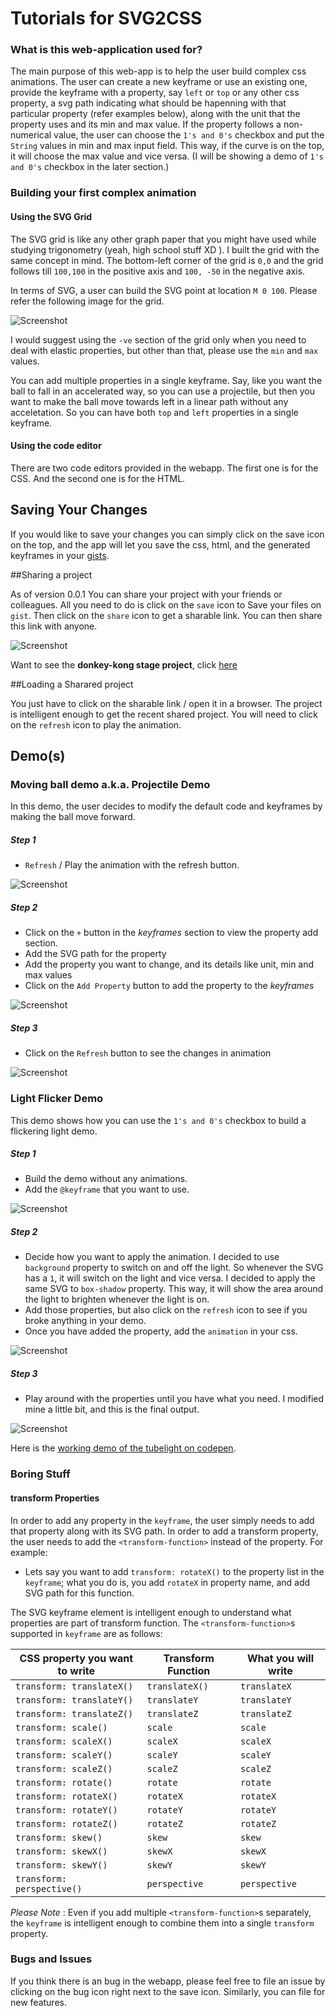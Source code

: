 # Tutorials for SVG2CSS

### What is this web-application used for?

The main purpose of this web-app is to help the user build complex css animations. The user can create a new keyframe or use an existing one, provide the keyframe with a property, say `left` or `top` or any other css property, a svg path indicating what should be hapenning with that particular property (refer examples below), along with the unit that the property uses and its min and max value. If the property follows a non-numerical value, the user can choose the `1's and 0's` checkbox and put the `String` values in min and max input field. This way, if the curve is on the top, it will choose the max value and vice versa. (I will be showing a demo of `1's and 0's` checkbox in the later section.)

### Building your first complex animation

#### Using the SVG Grid

The SVG grid is like any other graph paper that you might have used while studying trigonometry (yeah, high school stuff XD ). I built the grid with the same concept in mind. The bottom-left corner of the grid is `0,0` and the grid follows till `100,100` in the positive axis and `100, -50` in the negative axis.

In terms of SVG, a user can build the SVG point at location `M 0 100`. Please refer the following image for the grid.

![Screenshot](assets/svg2css-svggrid.png)

I would suggest using the `-ve` section of the grid only when you need to deal with elastic properties, but other than that, please use the `min` and `max` values.

You can add multiple properties in a single keyframe. Say, like you want the ball to fall in an accelerated way, so you can use a projectile, but then you want to make the ball move towards left in a linear path without any acceletation. So you can have both `top` and `left` properties in a single keyframe.


#### Using the code editor

There are two code editors provided in the webapp. The first one is for the CSS. And the second one is for the HTML.

## Saving Your Changes

If you would like to save your changes you can simply click on the save icon on the top, and the app will let you save the css, html, and the generated keyframes in your [gists](https://gist.github.com/).


##Sharing a project

As of version 0.0.1 You can share your project with your friends or colleagues. All you need to do is click on the `save` icon to Save your files on `gist`. Then click on the `share` icon to get a sharable link. You can then share this link with anyone.

![Screenshot](assets/donkeykong-share.gif)

Want to see the **donkey-kong stage project**, click [here](https://prateekjadhwani.github.io/svg2css/#a8dec9040aa6d5c973470b21ce1254bb)


##Loading a Sharared project

You just have to click on the sharable link / open it in a browser. The project is intelligent enough to get the recent shared project. You will need to click on the `refresh` icon to play the animation.


## Demo(s)

### Moving ball demo a.k.a. Projectile Demo

In this demo, the user decides to modify the default code and keyframes by making the ball move forward.

##### Step 1

- `Refresh` / Play the animation with the refresh button.

![Screenshot](assets/svg2css-refresh.gif)

##### Step 2

- Click on the `+` button in the *keyframes* section to view the property add section.
- Add the SVG path for the property
- Add the property you want to change, and its details like unit, min and max values
- Click on the `Add Property` button to add the property to the *keyframes*

![Screenshot](assets/svg2css-addedleftproperty.gif)

##### Step 3

- Click on the `Refresh` button to see the changes in animation

![Screenshot](assets/svg2css-leftrefresh.gif)

### Light Flicker Demo

This demo shows how you can use the `1's and 0's` checkbox to build a flickering light demo.

##### Step 1

- Build the demo without any animations.
- Add the `@keyframe` that you want to use.

![Screenshot](assets/svg2css-tubelight-start.gif)

##### Step 2

- Decide how you want to apply the animation. I decided to use `background` property to switch on and off the light. So whenever the SVG has a `1`, it will switch on the light and vice versa. I decided to apply the same SVG to `box-shadow` property. This way, it will show the area around the light to brighten whenever the light is on.
- Add those properties, but also click on the `refresh` icon to see if you broke anything in your demo.
- Once you have added the property, add the `animation` in your css.

![Screenshot](assets/svg2css-tubelight-animation1.gif)

##### Step 3

- Play around with the properties until you have what you need. I modified mine a little bit, and this is the final output.

![Screenshot](assets/svg2css-tublightoutput.gif)

Here is the [working demo of the tubelight on codepen](http://codepen.io/prateekjadhwani/pen/VawZbd).


### Boring Stuff

#### transform Properties

In order to add any property in the `keyframe`, the user simply needs to add that property along with its SVG path. In order to add a transform property, the user needs to add the `<transform-function>` instead of the property. For example:

- Lets say you want to add `transform: rotateX()` to the property list in the `keyframe`; what you do is, you add `rotateX` in property name, and add SVG path for this function.

The SVG keyframe element is intelligent enough to understand what properties are part of transform function. The `<transform-function>`s supported in `keyframe` are as follows:

| CSS property you want to write | Transform Function | What you will write |
|--------------------------------|--------------------|---------------------|
| `transform: translateX()`      | `translateX()`     |  `translateX`       |
| `transform: translateY()`      | `translateY`       |  `translateY`       |
| `transform: translateZ()`      | `translateZ`       |  `translateZ`       |
| `transform: scale()`           | `scale`            |  `scale`            |
| `transform: scaleX()`          | `scaleX`           |  `scaleX`           |
| `transform: scaleY()`          | `scaleY`           |  `scaleY`           |
| `transform: scaleZ()`          | `scaleZ`           |  `scaleZ`           |
| `transform: rotate()`          | `rotate`           |  `rotate`           |
| `transform: rotateX()`         | `rotateX`          |  `rotateX`          |
| `transform: rotateY()`         | `rotateY`          |  `rotateY`          |
| `transform: rotateZ()`         | `rotateZ`          |  `rotateZ`          |
| `transform: skew()`            | `skew`             |  `skew`             |
| `transform: skewX()`           | `skewX`            |  `skewX`            |
| `transform: skewY()`           | `skewY`            |  `skewY`            |
| `transform: perspective()`     | `perspective`      |  `perspective`      |

*Please Note* : Even if you add multiple `<transform-function>`s separately, the `keyframe` is intelligent enough to combine them into a single `transform` property.

### Bugs and Issues

If you think there is an bug in the webapp, please feel free to file an issue by clicking on the bug icon right next to the save icon. Similarly, you can file for new features.
